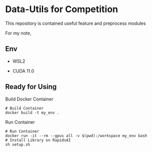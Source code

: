 # Data-Utils for Competition

This repository is contained useful feature and preprocess modules

For my note, 

## Env

- WSL2

- CUDA 11.0

## Ready for Using

Build Docker Container

```
# Build Container
docker build -t my_env .
```

Run Container

```
# Run Container
docker run -it --rm --gpus all -v $(pwd):/workspace my_env bash
# Install Library on RapidsAI
sh setup.sh
```
